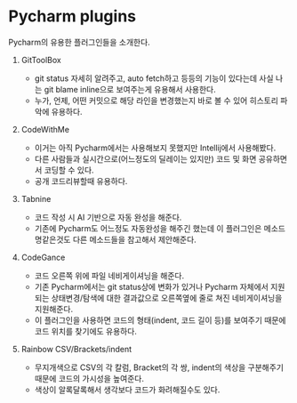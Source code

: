 # Pycharm plugins
     
Pycharm의 유용한 플러그인들을 소개한다.
     
1. GitToolBox
	- git status 자세히 알려주고, auto fetch하고 등등의 기능이 있다는데 사실 나는 git blame inline으로 보여주는게 유용해서 사용한다.
	- 누가, 언제, 어떤 커밋으로 해당 라인을 변경했는지 바로 볼 수 있어 히스토리 파악에 유용하다.
     
2. CodeWithMe
	- 이거는 아직 Pycharm에서는 사용해보지 못했지만 Intellij에서 사용해봤다.
	- 다른 사람들과 실시간으로(어느정도의 딜레이는 있지만) 코드 및 화면 공유하면서 코딩할 수 있다.
	- 공개 코드리뷰할때 유용하다.
     
3. Tabnine
	- 코드 작성 시 AI 기반으로 자동 완성을 해준다.
	- 기존에 Pycharm도 어느정도 자동완성을 해주긴 했는데 이 플러그인은 메소드명같은것도 다른 메소드들을 참고해서 제안해준다.

4. CodeGance
	- 코드 오른쪽 위에 파일 네비게이셔닝을 해준다.
	- 기존 Pycharm에서는 git status상에 변화가 있거나 Pycharm 자체에서 지원되는 상태변경/탐색에 대한 결과값으로 오른쪽옆에 줄로 쳐진 네비게이셔닝을 지원해준다.
	- 이 플러그인을 사용하면 코드의 형태(indent, 코드 길이 등)를 보여주기 때문에 코드 위치를 찾기에도 유용하다.

5. Rainbow CSV/Brackets/indent
	- 무지개색으로 CSV의 각 칼럼, Bracket의 각 쌍, indent의 색상을 구분해주기 때문에 코드의 가시성을 높여준다.
	- 색상이 알록달록해서 생각보다 코드가 화려해질수도 있다.